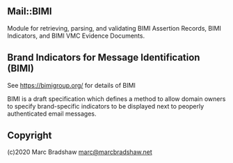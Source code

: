 Mail::BIMI
----------

Module for retrieving, parsing, and validating BIMI Assertion Records, BIMI Indicators, and BIMI VMC Evidence Documents.

Brand Indicators for Message Identification (BIMI)
--------------------------------------------------

See https://bimigroup.org/ for details of BIMI

BIMI is a draft specification which defines a method to allow domain owners to specify
brand-specific indicators to be displayed next to peoperly authenticated email messages.

Copyright
---------

(c)2020 Marc Bradshaw <marc@marcbradshaw.net>

